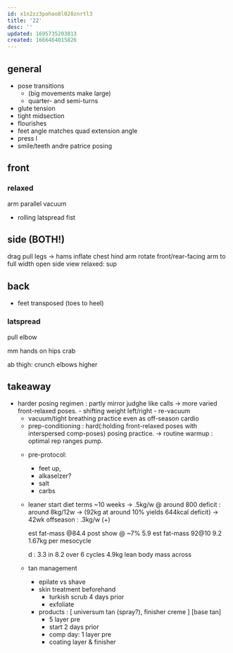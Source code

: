 ```yaml
---
id: x1n2zz3pohoo8l028znrtl3
title: '22'
desc: ''
updated: 1695735203813
created: 1666464015826
---
```


## general
- pose transitions
  + (big movements make large)
  + quarter- and semi-turns
- glute tension
- tight midsection
- flourishes
- feet angle matches quad extension angle
- press l
- smile/teeth
andre patrice posing

## front
### relaxed
arm parallel
vacuum
- rolling latspread
fist

## side (BOTH!)
drag pull legs -> hams
  inflate chest hind arm
  rotate front/rear-facing arm to full width
  open side view
  relaxed: sup

## back
- feet transposed
  (toes to heel)
### latspread
pull elbow

mm hands on hips
crab

ab thigh:
crunch
elbows higher

## takeaway
- harder posing regimen : partly mirror judghe like calls
  -> more varied front-relaxed poses.
      - shifting weight left/right
      - re-vacuum
  - vacuum/tight breathing practice even as off-season cardio
  - prep-conditioning : hard(:holding front-relaxed poses with interspersed comp-poses) posing practice.
-> routine warmup : optimal rep ranges pump.
  + pre-protocol:
    - feet up,
    - alkaselzer?
    - salt
    - carbs
  + leaner start
    diet terms ~10 weeks
    -> .5kg/w @ around 800 deficit
    : around 8kg/12w
      -> (92kg at around 10% yields 644kcal deficit)
      -> 42wk offseason : .3kg/w (+)

      est fat-mass @84.4 post show @ ~7%
      5.9
      est fat-mass 92@10
      9.2
      1.67kg per mesocycle

      d : 3.3 in 8.2 over 6 cycles
      4.9kg lean body mass across

  + tan management
    - epilate vs shave
    - skin treatment beforehand
      + turkish scrub 4 days prior
      + exfoliate
    - products :
      [ universum tan (spray?), finisher creme ]
      [base tan]
      + 5 layer pre
      + start 2 days prior
      - comp day: 1 layer pre
      - coating layer & finisher
